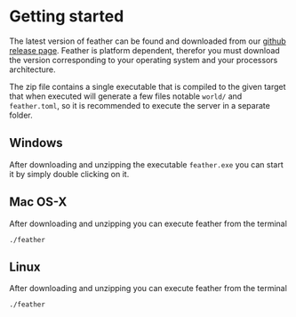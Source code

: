 # Getting started
The latest version of feather can be found and downloaded from our [github release page](https://github.com/feather-rs/feather/releases). Feather is platform dependent, therefor you must download the version corresponding to your operating system and your processors architecture.

The zip file contains a single executable that is compiled to the given target that when executed will generate a few files notable `world/` and `feather.toml`, so it is recommended to execute the server in a separate folder.

## Windows
After downloading and unzipping the executable `feather.exe` you can start it by simply double clicking on it.

## Mac OS-X
After downloading and unzipping you can execute feather from the terminal
```
./feather
```

## Linux
After downloading and unzipping you can execute feather from the terminal
```
./feather
```